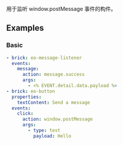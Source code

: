 用于监听 window.postMessage 事件的构件。

## Examples

### Basic

```yaml preview
- brick: eo-message-listener
  events:
    message:
      action: message.success
      args:
        - <% EVENT.detail.data.payload %>
- brick: eo-button
  properties:
    textContent: Send a message
  events:
    click:
      action: window.postMessage
      args:
        - type: test
          payload: Hello
```
